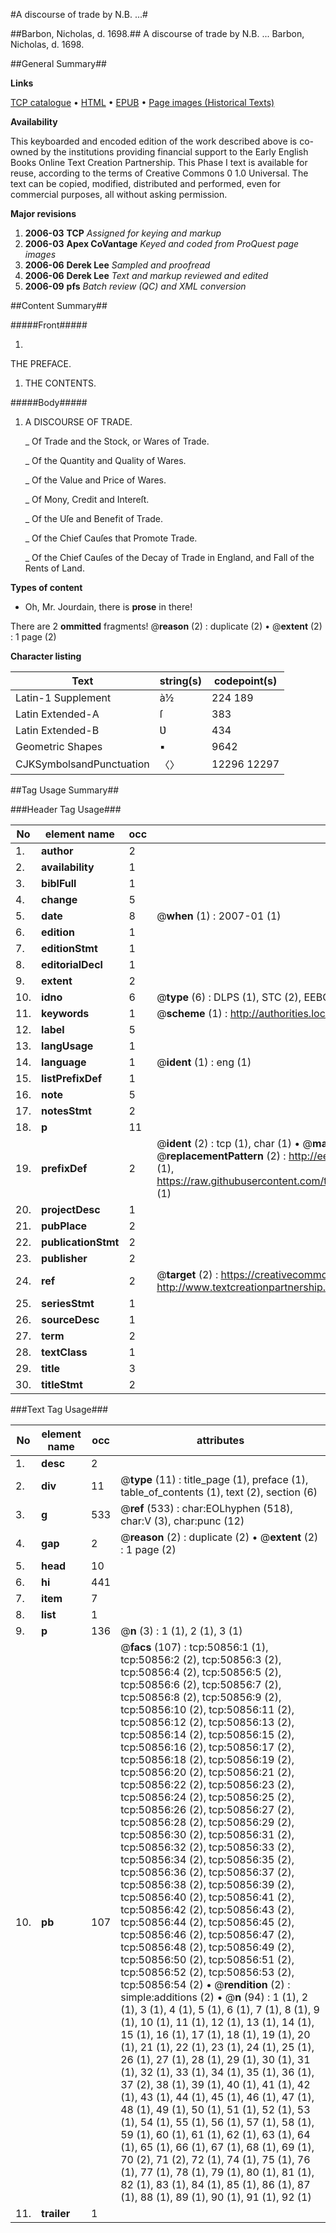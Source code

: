 #A discourse of trade by N.B. ...#

##Barbon, Nicholas, d. 1698.##
A discourse of trade by N.B. ...
Barbon, Nicholas, d. 1698.

##General Summary##

**Links**

[TCP catalogue](http://www.ota.ox.ac.uk/tcp/)  • 
[HTML](http://tei.it.ox.ac.uk/tcp/Texts-HTML/free/A30/A30883.html)  • 
[EPUB](http://tei.it.ox.ac.uk/tcp/Texts-EPUB/free/A30/A30883.epub) • 
[Page images (Historical Texts)](https://data.historicaltexts.jisc.ac.uk/view?pubId=eebo-11912982e&pageId=eebo-11912982e-50856-1)

**Availability**

This keyboarded and encoded edition of the
	       work described above is co-owned by the institutions
	       providing financial support to the Early English Books
	       Online Text Creation Partnership. This Phase I text is
	       available for reuse, according to the terms of Creative
	       Commons 0 1.0 Universal. The text can be copied,
	       modified, distributed and performed, even for
	       commercial purposes, all without asking permission.

**Major revisions**

1. __2006-03__ __TCP__ *Assigned for keying and markup*
1. __2006-03__ __Apex CoVantage__ *Keyed and coded from ProQuest page images*
1. __2006-06__ __Derek Lee__ *Sampled and proofread*
1. __2006-06__ __Derek Lee__ *Text and markup reviewed and edited*
1. __2006-09__ __pfs__ *Batch review (QC) and XML conversion*

##Content Summary##

#####Front#####

1. 
THE PREFACE.

1. THE CONTENTS.

#####Body#####

1. A DISCOURSE OF TRADE.

    _ Of Trade and the Stock, or Wares of Trade.

    _ Of the Quantity and Quality of Wares.

    _ Of the Value and Price of Wares.

    _ Of Mony, Credit and Intereſt.

    _ Of the Uſe and Benefit of Trade.

    _ Of the Chief Cauſes that Promote Trade.

    _ Of the Chief Cauſes of the Decay of Trade in England, and Fall of the Rents of Land.

**Types of content**

  * Oh, Mr. Jourdain, there is **prose** in there!

There are 2 **ommitted** fragments! 
 @__reason__ (2) : duplicate (2)  •  @__extent__ (2) : 1 page (2)

**Character listing**


|Text|string(s)|codepoint(s)|
|---|---|---|
|Latin-1 Supplement|à½|224 189|
|Latin Extended-A|ſ|383|
|Latin Extended-B|Ʋ|434|
|Geometric Shapes|▪|9642|
|CJKSymbolsandPunctuation|〈〉|12296 12297|

##Tag Usage Summary##

###Header Tag Usage###

|No|element name|occ|attributes|
|---|---|---|---|
|1.|__author__|2||
|2.|__availability__|1||
|3.|__biblFull__|1||
|4.|__change__|5||
|5.|__date__|8| @__when__ (1) : 2007-01 (1)|
|6.|__edition__|1||
|7.|__editionStmt__|1||
|8.|__editorialDecl__|1||
|9.|__extent__|2||
|10.|__idno__|6| @__type__ (6) : DLPS (1), STC (2), EEBO-CITATION (1), OCLC (1), VID (1)|
|11.|__keywords__|1| @__scheme__ (1) : http://authorities.loc.gov/ (1)|
|12.|__label__|5||
|13.|__langUsage__|1||
|14.|__language__|1| @__ident__ (1) : eng (1)|
|15.|__listPrefixDef__|1||
|16.|__note__|5||
|17.|__notesStmt__|2||
|18.|__p__|11||
|19.|__prefixDef__|2| @__ident__ (2) : tcp (1), char (1)  •  @__matchPattern__ (2) : ([0-9\-]+):([0-9IVX]+) (1), (.+) (1)  •  @__replacementPattern__ (2) : http://eebo.chadwyck.com/downloadtiff?vid=$1&page=$2 (1), https://raw.githubusercontent.com/textcreationpartnership/Texts/master/tcpchars.xml#$1 (1)|
|20.|__projectDesc__|1||
|21.|__pubPlace__|2||
|22.|__publicationStmt__|2||
|23.|__publisher__|2||
|24.|__ref__|2| @__target__ (2) : https://creativecommons.org/publicdomain/zero/1.0/ (1), http://www.textcreationpartnership.org/docs/. (1)|
|25.|__seriesStmt__|1||
|26.|__sourceDesc__|1||
|27.|__term__|2||
|28.|__textClass__|1||
|29.|__title__|3||
|30.|__titleStmt__|2||


###Text Tag Usage###

|No|element name|occ|attributes|
|---|---|---|---|
|1.|__desc__|2||
|2.|__div__|11| @__type__ (11) : title_page (1), preface (1), table_of_contents (1), text (2), section (6)|
|3.|__g__|533| @__ref__ (533) : char:EOLhyphen (518), char:V (3), char:punc (12)|
|4.|__gap__|2| @__reason__ (2) : duplicate (2)  •  @__extent__ (2) : 1 page (2)|
|5.|__head__|10||
|6.|__hi__|441||
|7.|__item__|7||
|8.|__list__|1||
|9.|__p__|136| @__n__ (3) : 1 (1), 2 (1), 3 (1)|
|10.|__pb__|107| @__facs__ (107) : tcp:50856:1 (1), tcp:50856:2 (2), tcp:50856:3 (2), tcp:50856:4 (2), tcp:50856:5 (2), tcp:50856:6 (2), tcp:50856:7 (2), tcp:50856:8 (2), tcp:50856:9 (2), tcp:50856:10 (2), tcp:50856:11 (2), tcp:50856:12 (2), tcp:50856:13 (2), tcp:50856:14 (2), tcp:50856:15 (2), tcp:50856:16 (2), tcp:50856:17 (2), tcp:50856:18 (2), tcp:50856:19 (2), tcp:50856:20 (2), tcp:50856:21 (2), tcp:50856:22 (2), tcp:50856:23 (2), tcp:50856:24 (2), tcp:50856:25 (2), tcp:50856:26 (2), tcp:50856:27 (2), tcp:50856:28 (2), tcp:50856:29 (2), tcp:50856:30 (2), tcp:50856:31 (2), tcp:50856:32 (2), tcp:50856:33 (2), tcp:50856:34 (2), tcp:50856:35 (2), tcp:50856:36 (2), tcp:50856:37 (2), tcp:50856:38 (2), tcp:50856:39 (2), tcp:50856:40 (2), tcp:50856:41 (2), tcp:50856:42 (2), tcp:50856:43 (2), tcp:50856:44 (2), tcp:50856:45 (2), tcp:50856:46 (2), tcp:50856:47 (2), tcp:50856:48 (2), tcp:50856:49 (2), tcp:50856:50 (2), tcp:50856:51 (2), tcp:50856:52 (2), tcp:50856:53 (2), tcp:50856:54 (2)  •  @__rendition__ (2) : simple:additions (2)  •  @__n__ (94) : 1 (1), 2 (1), 3 (1), 4 (1), 5 (1), 6 (1), 7 (1), 8 (1), 9 (1), 10 (1), 11 (1), 12 (1), 13 (1), 14 (1), 15 (1), 16 (1), 17 (1), 18 (1), 19 (1), 20 (1), 21 (1), 22 (1), 23 (1), 24 (1), 25 (1), 26 (1), 27 (1), 28 (1), 29 (1), 30 (1), 31 (1), 32 (1), 33 (1), 34 (1), 35 (1), 36 (1), 37 (2), 38 (1), 39 (1), 40 (1), 41 (1), 42 (1), 43 (1), 44 (1), 45 (1), 46 (1), 47 (1), 48 (1), 49 (1), 50 (1), 51 (1), 52 (1), 53 (1), 54 (1), 55 (1), 56 (1), 57 (1), 58 (1), 59 (1), 60 (1), 61 (1), 62 (1), 63 (1), 64 (1), 65 (1), 66 (1), 67 (1), 68 (1), 69 (1), 70 (2), 71 (2), 72 (1), 74 (1), 75 (1), 76 (1), 77 (1), 78 (1), 79 (1), 80 (1), 81 (1), 82 (1), 83 (1), 84 (1), 85 (1), 86 (1), 87 (1), 88 (1), 89 (1), 90 (1), 91 (1), 92 (1)|
|11.|__trailer__|1||

